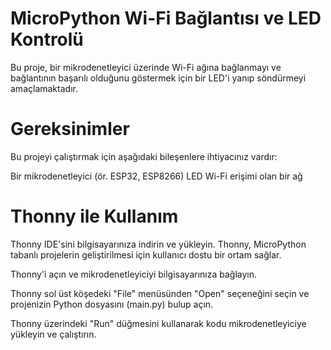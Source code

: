 
# MicroPython Wi-Fi Bağlantısı ve LED Kontrolü

Bu proje, bir mikrodenetleyici üzerinde Wi-Fi ağına bağlanmayı ve bağlantının başarılı olduğunu göstermek için bir LED'i yanıp söndürmeyi amaçlamaktadır.


# Gereksinimler

Bu projeyi çalıştırmak için aşağıdaki bileşenlere ihtiyacınız vardır:

Bir mikrodenetleyici (ör. ESP32, ESP8266)
LED
Wi-Fi erişimi olan bir ağ

# Thonny ile Kullanım

Thonny IDE'sini bilgisayarınıza indirin ve yükleyin. Thonny, MicroPython tabanlı projelerin geliştirilmesi için kullanıcı dostu bir ortam sağlar.

Thonny'i açın ve mikrodenetleyiciyi bilgisayarınıza bağlayın.

Thonny sol üst köşedeki "File" menüsünden "Open" seçeneğini seçin ve projenizin Python dosyasını (main.py) bulup açın.

Thonny üzerindeki "Run" düğmesini kullanarak kodu mikrodenetleyiciye yükleyin ve çalıştırın.